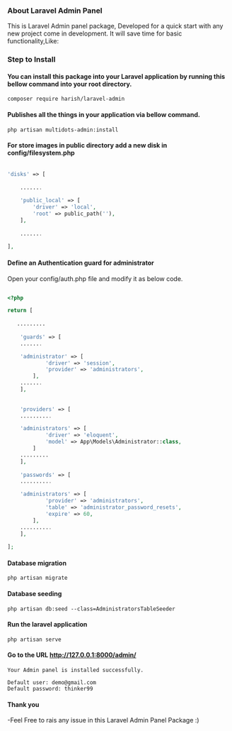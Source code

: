 
### About Laravel Admin Panel

This is Laravel Admin panel package, Developed for a quick start with any new project come in development.
It will save time for basic functionality,Like:

### Step to Install
#### You can install this package into your Laravel application by running this bellow command into your root directory.

	composer require harish/laravel-admin

#### Publishes all the things in your application via bellow command.

	php artisan multidots-admin:install

#### For store images in public directory add a new disk in config/filesystem.php 

```php

'disks' => [
    
    .......
    
    'public_local' => [
        'driver' => 'local',
        'root' => public_path(''),
    ],
    
    .......
    
],

```
#### Define an Authentication guard for administrator

Open your config/auth.php file and modify it as below code. 

```php

<?php

return [
   
   .........
   
    'guards' => [
	.......

	'administrator' => [
            'driver' => 'session',
            'provider' => 'administrators',
        ],
	.......
    ],
    
    
    'providers' => [
	..........

	'administrators' => [
            'driver' => 'eloquent',
            'model' => App\Models\Administrator::class,
        ]
	.........
    ],
    
    'passwords' => [
	..........

	'administrators' => [
            'provider' => 'administrators',
            'table' => 'administrator_password_resets',
            'expire' => 60,
        ],
	..........
    ],
    
];
```
#### Database migration

	php artisan migrate

#### Database seeding

	php artisan db:seed --class=AdministratorsTableSeeder

#### Run the laravel application
	
	php artisan serve


#### Go to the URL http://127.0.0.1:8000/admin/

    Your Admin panel is installed successfully.
    
	Default user: demo@gmail.com
	Default password: thinker99
	
#### Thank you 

  -Feel Free to rais any issue in this Laravel Admin Panel Package :)

